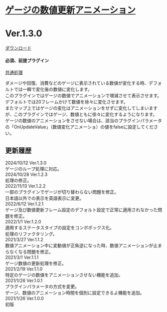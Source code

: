 # [ゲージの数値更新アニメーション](https://raw.githubusercontent.com/nuun888/MZ/master/NUUN_GaugeValueAnimation.js)
# Ver.1.3.0
[ダウンロード](https://raw.githubusercontent.com/nuun888/MZ/master/NUUN_GaugeValueAnimation.js)  
#### 必須、前提プラグイン
[共通処理](https://github.com/nuun888/MZ/blob/master/README/Base.md)  

ダメージや回復、消費などのゲージに表示されている数値が変化する時、デフォルトでは一瞬で変化後の数値に変化します。  
このプラグインではゲージの数値でアニメーションで増減させて表示させます。デフォルトでは20フレームかけて数値を徐々に変化させます。  
またマップ上ではゲージの変化はアニメーションをせずに変化してしまいますが、このプラグインではゲージ、数値ともに徐々に変化するようになります。  
ゲージの数値のアニメーションをさせない場合は、該当のプラグインパラメータの「OnUpdateValue」（数値変化アニメーショ）の値をfalseに設定してください。  

## 更新履歴
2024/10/12 Ver.1.3.0  
ゲージのループ処理に対応。  
2024/10/28 Ver.1.2.3  
処理の修正。  
2022/11/13 Ver.1.2.2  
一部のプラグインでゲージが切り替わらない問題を修正。  
日本語以外での表示を英語表示に変更。  
2022/6/12 Ver.1.2.1  
ゲージ及び数値更新フレーム設定のデフォルト設定で正常に適用されなかった問題を修正。  
2022/1/1 Ver.1.2.0  
適用するステータスタイプの設定をコンボボックス化。  
処理のリファクタリング。  
2021/3/27 Ver.1.1.2  
数値アニメーション中に変動値が正負逆になった時、数値アニメーションが止まらなくなる問題を修正。  
2021/3/1 Ver.1.1.1  
ゲージ数値の更新処理を修正。  
2021/2/19 Ver.1.1.0  
特定のゲージの数値をアニメーションさせない機能を追加。  
2021/1/26 Ver.1.0.1  
プラグインパラメータの方式を変更。  
ゲージ、数値のアニメーション時間を個別に設定できるよ機能を追加。  
2021/1/26 Ver.1.0.0  
初版  
